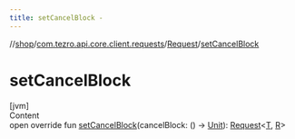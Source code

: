 ```yaml
---
title: setCancelBlock -
---
```

//[shop](../../../index.md)/[com.tezro.api.core.client.requests](../index.md)/[Request](index.md)/[setCancelBlock](set-cancel-block.md)



# setCancelBlock  
[jvm]  
Content  
open override fun [setCancelBlock](set-cancel-block.md)(cancelBlock: () -> [Unit](https://kotlinlang.org/api/latest/jvm/stdlib/kotlin/-unit/index.html)): [Request](index.md)<[T](index.md), [R](index.md)>  



